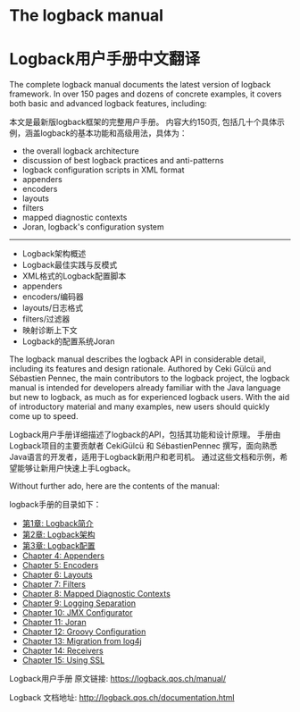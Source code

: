 # The logback manual

# Logback用户手册中文翻译

The complete logback manual documents the latest version of logback framework. In over 150 pages and dozens of concrete examples, it covers both basic and advanced logback features, including:

本文是最新版logback框架的完整用户手册。 内容大约150页, 包括几十个具体示例，涵盖logback的基本功能和高级用法，具体为：

- the overall logback architecture
- discussion of best logback practices and anti-patterns
- logback configuration scripts in XML format
- appenders
- encoders
- layouts
- filters
- mapped diagnostic contexts
- Joran, logback's configuration system

-----

 - Logback架构概述
 - Logback最佳实践与反模式
 - XML格式的Logback配置脚本
 - appenders
 - encoders/编码器
 - layouts/日志格式
 - filters/过滤器
 - 映射诊断上下文
 - Logback的配置系统Joran

The logback manual describes the logback API in considerable detail, including its features and design rationale. Authored by Ceki Gülcü and Sébastien Pennec, the main contributors to the logback project, the logback manual is intended for developers already familiar with the Java language but new to logback, as much as for experienced logback users. With the aid of introductory material and many examples, new users should quickly come up to speed.

Logback用户手册详细描述了logback的API，包括其功能和设计原理。
手册由Logback项目的主要贡献者 CekiGülcü 和 SébastienPennec 撰写，面向熟悉Java语言的开发者，适用于Logback新用户和老司机。
通过这些文档和示例，希望能够让新用户快速上手Logback。

Without further ado, here are the contents of the manual:

logback手册的目录如下：

- [第1章: Logback简介](./01_introduction.md)
- [第2章: Logback架构](./02_architecture.md)
- [第3章: Logback配置](./03_configuration.md)
- [Chapter 4: Appenders](./04_appenders.md)
- [Chapter 5: Encoders](./05_encoders.md)
- [Chapter 6: Layouts](./06_layouts.md)
- [Chapter 7: Filters](./07_filters.md)
- [Chapter 8: Mapped Diagnostic Contexts](./08_mdc.md)
- [Chapter 9: Logging Separation](./09_loggingSeparation.md)
- [Chapter 10: JMX Configurator](./10_jmxConfig.md)
- [Chapter 11: Joran](./11_onJoran.md)
- [Chapter 12: Groovy Configuration](./12_groovy.md)
- [Chapter 13: Migration from log4j](./13_migrationFromLog4j.md)
- [Chapter 14: Receivers](./14_receivers.md)
- [Chapter 15: Using SSL](./15_usingSSL.md)



Logback用户手册 原文链接: <https://logback.qos.ch/manual/>


Logback 文档地址: <http://logback.qos.ch/documentation.html>
